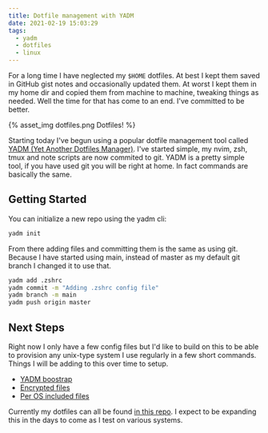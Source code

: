 ```yaml
---
title: Dotfile management with YADM
date: 2021-02-19 15:03:29
tags:
  - yadm
  - dotfiles
  - linux
---
```


For a long time I have neglected my `$HOME` dotfiles. At best I kept them saved in GitHub gist notes and occasionally updated them. At worst I kept them in my home dir and copied them from machine to machine, tweaking things as needed. Well the time for that has come to an end. I've committed to be better.

{% asset_img dotfiles.png Dotfiles! %}


Starting today I've begun using a popular dotfile management tool called [YADM (Yet Another Dotfiles Manager)](https://github.com/TheLocehiliosan/yadm). I've started simple, my nvim, zsh, tmux and note scripts are now commited to git. YADM is a pretty simple tool, if you have used git you will be right at home. In fact commands are basically the same.

## Getting Started

You can initialize a new repo using the yadm cli:

```bash
yadm init
```

From there adding files and committing them is the same as using git. Because I have started using main, instead of master as my default git branch I changed it to use that.


```bash
yadm add .zshrc
yadm commit -m "Adding .zshrc config file"
yadm branch -m main
yadm push origin master
```

## Next Steps

Right now I only have a few config files but I'd like to build on this to be able to provision any unix-type system I use regularly in a few short commands. Things I will be adding to this over time to setup.

* [YADM boostrap](https://yadm.io/docs/bootstrap#)
* [Encrypted files](https://yadm.io/docs/encryption)
* [Per OS included files](https://yadm.io/docs/alternates#)

Currently my dotfiles can all be found [in this repo](https://github.com/1davidmichael/dotfiles). I expect to be expanding this in the days to come as I test on various systems.
